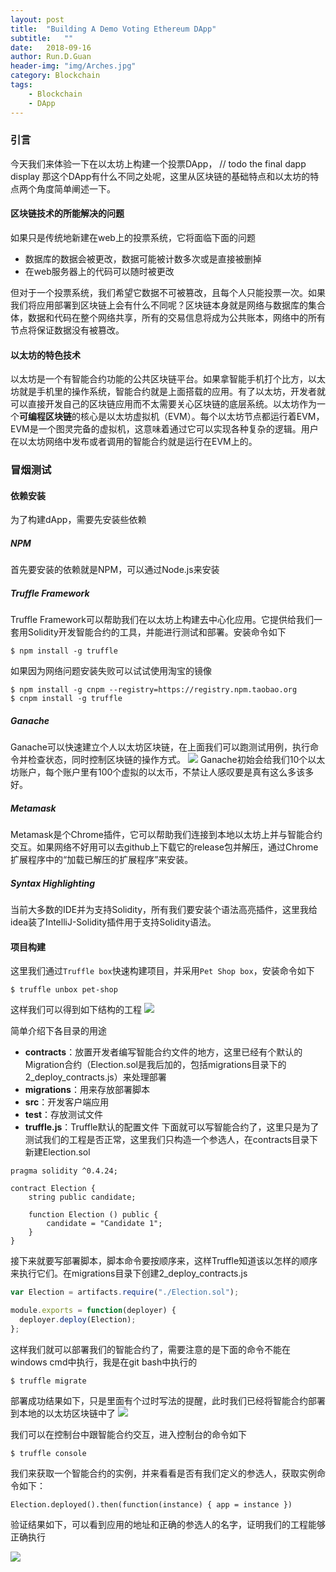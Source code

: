 ```yaml
---
layout: post
title:  "Building A Demo Voting Ethereum DApp"
subtitle:   ""
date:   2018-09-16
author: Run.D.Guan
header-img: "img/Arches.jpg"
category: Blockchain
tags:
    - Blockchain
    - DApp
---
```


### 引言
今天我们来体验一下在以太坊上构建一个投票DApp，
// todo the final dapp display
那这个DApp有什么不同之处呢，这里从区块链的基础特点和以太坊的特点两个角度简单阐述一下。

#### 区块链技术的所能解决的问题
如果只是传统地新建在web上的投票系统，它将面临下面的问题
- 数据库的数据会被更改，数据可能被计数多次或是直接被删掉
- 在web服务器上的代码可以随时被更改

但对于一个投票系统，我们希望它数据不可被篡改，且每个人只能投票一次。如果我们将应用部署到区块链上会有什么不同呢？区块链本身就是网络与数据库的集合体，数据和代码在整个网络共享，所有的交易信息将成为公共账本，网络中的所有节点将保证数据没有被篡改。

#### 以太坊的特色技术
以太坊是一个有智能合约功能的公共区块链平台。如果拿智能手机打个比方，以太坊就是手机里的操作系统，智能合约就是上面搭载的应用。有了以太坊，开发者就可以直接开发自己的区块链应用而不太需要关心区块链的底层系统。以太坊作为一个**可编程区块链**的核心是以太坊虚拟机（EVM）。每个以太坊节点都运行着EVM，EVM是一个图灵完备的虚拟机，这意味着通过它可以实现各种复杂的逻辑。用户在以太坊网络中发布或者调用的智能合约就是运行在EVM上的。

### 冒烟测试
#### 依赖安装
为了构建dApp，需要先安装些依赖
##### NPM
首先要安装的依赖就是NPM，可以通过Node.js来安装
##### Truffle Framework
Truffle Framework可以帮助我们在以太坊上构建去中心化应用。它提供给我们一套用Solidity开发智能合约的工具，并能进行测试和部署。安装命令如下

    $ npm install -g truffle

如果因为网络问题安装失败可以试试使用淘宝的镜像

    $ npm install -g cnpm --registry=https://registry.npm.taobao.org
    $ cnpm install -g truffle

##### Ganache
Ganache可以快速建立个人以太坊区块链，在上面我们可以跑测试用例，执行命令并检查状态，同时控制区块链的操作方式。
![](http://7xqutp.com1.z0.glb.clouddn.com/ganache.png)
Ganache初始会给我们10个以太坊账户，每个账户里有100个虚拟的以太币，不禁让人感叹要是真有这么多该多好。
##### Metamask
Metamask是个Chrome插件，它可以帮助我们连接到本地以太坊上并与智能合约交互。如果网络不好用可以去github上下载它的release包并解压，通过Chrome扩展程序中的“加载已解压的扩展程序”来安装。
##### Syntax Highlighting
当前大多数的IDE并为支持Solidity，所有我们要安装个语法高亮插件，这里我给idea装了IntelliJ-Solidity插件用于支持Solidity语法。
#### 项目构建
这里我们通过`Truffle box`快速构建项目，并采用`Pet Shop box`，安装命令如下

    $ truffle unbox pet-shop

这样我们可以得到如下结构的工程
![](http://7xqutp.com1.z0.glb.clouddn.com/fs.png)

简单介绍下各目录的用途
- **contracts**：放置开发者编写智能合约文件的地方，这里已经有个默认的Migration合约（Election.sol是我后加的，包括migrations目录下的2_deploy_contracts.js）来处理部署
- **migrations**：用来存放部署脚本
- **src**：开发客户端应用
- **test**：存放测试文件
- **truffle.js**：Truffle默认的配置文件
下面就可以写智能合约了，这里只是为了测试我们的工程是否正常，这里我们只构造一个参选人，在contracts目录下新建Election.sol

```solidity
pragma solidity ^0.4.24;

contract Election {
    string public candidate;

    function Election () public {
        candidate = "Candidate 1";
    }
}
```

接下来就要写部署脚本，脚本命令要按顺序来，这样Truffle知道该以怎样的顺序来执行它们。在migrations目录下创建2_deploy_contracts.js

```javascript
var Election = artifacts.require("./Election.sol");

module.exports = function(deployer) {
  deployer.deploy(Election);
};
```

这样我们就可以部署我们的智能合约了，需要注意的是下面的命令不能在windows cmd中执行，我是在git bash中执行的

    $ truffle migrate

部署成功结果如下，只是里面有个过时写法的提醒，此时我们已经将智能合约部署到本地的以太坊区块链中了
![](http://7xqutp.com1.z0.glb.clouddn.com/migrate.png)

我们可以在控制台中跟智能合约交互，进入控制台的命令如下

    $ truffle console

我们来获取一个智能合约的实例，并来看看是否有我们定义的参选人，获取实例命令如下：

    Election.deployed().then(function(instance) { app = instance })

验证结果如下，可以看到应用的地址和正确的参选人的名字，证明我们的工程能够正确执行

![](http://7xqutp.com1.z0.glb.clouddn.com/smoketest1.png)
